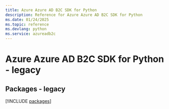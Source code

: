 ```yaml
---
title: Azure Azure AD B2C SDK for Python
description: Reference for Azure Azure AD B2C SDK for Python
ms.date: 01/24/2025
ms.topic: reference
ms.devlang: python
ms.service: azureadb2c
---
```

# Azure Azure AD B2C SDK for Python - legacy
## Packages - legacy
[!INCLUDE [packages](azure-ad-b2c-index.md)]